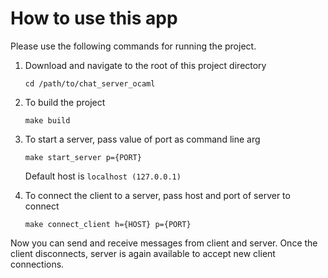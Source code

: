 # How to use this app

Please use the following commands for running the project. 

1. Download and navigate to the root of this project directory
    ```
    cd /path/to/chat_server_ocaml
    ```

2. To build the project
    ```
    make build
    ```

3. To start a server, pass value of port as command line arg
   ```
   make start_server p={PORT}
   ```
   Default host is `localhost (127.0.0.1)`

4. To connect the client to a server, pass host and port of server to connect
    ```
    make connect_client h={HOST} p={PORT}
    ```

Now you can send and receive messages from client and server. Once the client disconnects,
server is again available to accept new client connections.